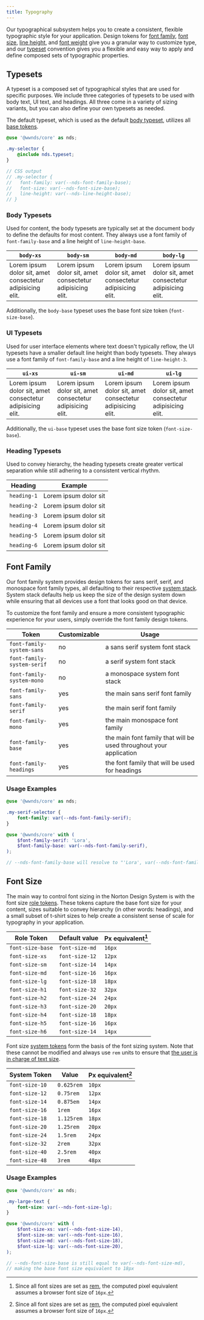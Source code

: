 ```yaml
---
title: Typography
---
```


Our typographical subsystem helps you to create a consistent, flexible typographic style for your application.
Design tokens for [font family](#font-family), [font size](#font-size), [line height](#line-height), and [font weight](#font-weight) give you a granular way to customize type,
and our [typeset](#typesets) convention gives you a flexible and easy way to apply and define composed sets of typographic properties.

## Typesets

A typeset is a composed set of typographical styles that are used for specific purposes.
We include three categories of typesets to be used with body text, UI text, and headings.
All three come in a variety of sizing variants, but you can also define your own typesets as needed.

The default typeset, which is used as the default [body typeset](#body-typesets), utilizes all [base tokens](design-tokens#base-tokens).

```scss title="The default typeset"
@use '@wwnds/core' as nds;

.my-selector {
	@include nds.typeset;
}

// CSS output
// .my-selector {
//   font-family: var(--nds-font-family-base);
//   font-size: var(--nds-font-size-base);
//   line-height: var(--nds-line-height-base);
// }
```

### Body Typesets

Used for content, the body typesets are typically set at the document body to define the defaults for most content.
They always use a font family of `font-family-base` and a line height of `line-height-base`.

| `body-xs`                                                                            | `body-sm`                                                                            | `body-md`                                                                            | `body-lg`                                                                            |
| ------------------------------------------------------------------------------------ | ------------------------------------------------------------------------------------ | ------------------------------------------------------------------------------------ | ------------------------------------------------------------------------------------ |
| <div class="body-xs">Lorem ipsum dolor sit, amet consectetur adipisicing elit.</div> | <div class="body-sm">Lorem ipsum dolor sit, amet consectetur adipisicing elit.</div> | <div class="body-md">Lorem ipsum dolor sit, amet consectetur adipisicing elit.</div> | <div class="body-lg">Lorem ipsum dolor sit, amet consectetur adipisicing elit.</div> |

Additionally, the `body-base` typeset uses the base font size token (`font-size-base`).

### UI Typesets

Used for user interface elements where text doesn't typically reflow, the UI typesets have a smaller default line height than body typesets.
They always use a font family of `font-family-base` and a line height of `line-height-3`.

| `ui-xs`                                                                            | `ui-sm`                                                                            | `ui-md`                                                                            | `ui-lg`                                                                            |
| ---------------------------------------------------------------------------------- | ---------------------------------------------------------------------------------- | ---------------------------------------------------------------------------------- | ---------------------------------------------------------------------------------- |
| <div class="ui-xs">Lorem ipsum dolor sit, amet consectetur adipisicing elit.</div> | <div class="ui-sm">Lorem ipsum dolor sit, amet consectetur adipisicing elit.</div> | <div class="ui-md">Lorem ipsum dolor sit, amet consectetur adipisicing elit.</div> | <div class="ui-lg">Lorem ipsum dolor sit, amet consectetur adipisicing elit.</div> |

Additionally, the `ui-base` typeset uses the base font size token (`font-size-base`).

### Heading Typesets

Used to convey hierarchy, the heading typesets create greater vertical separation while still adhering to a consistent vertical rhythm.

| Heading     | Example                                     |
| ----------- | ------------------------------------------- |
| `heading-1` | <div class="h1">Lorem ipsum dolor sit</div> |
| `heading-2` | <div class="h2">Lorem ipsum dolor sit</div> |
| `heading-3` | <div class="h3">Lorem ipsum dolor sit</div> |
| `heading-4` | <div class="h4">Lorem ipsum dolor sit</div> |
| `heading-5` | <div class="h5">Lorem ipsum dolor sit</div> |
| `heading-6` | <div class="h6">Lorem ipsum dolor sit</div> |

## Font Family

Our font family system provides design tokens for sans serif, serif, and monospace
font family types, all defaulting to their respective [system stack](https://systemfontstack.com/).
System stack defaults help us keep the size of the design system down while ensuring
that all devices use a font that looks good on that device.

To customize the font family and ensure a more consistent typographic experience
for your users, simply override the font family design tokens.

| Token                                                         | Customizable | Usage                                                              |
| ------------------------------------------------------------- | ------------ | ------------------------------------------------------------------ |
| <code class="ff-system-sans">font-family-system-sans</code>   | no           | a sans serif system font stack                                     |
| <code class="ff-system-serif">font-family-system-serif</code> | no           | a serif system font stack                                          |
| <code class="ff-system-mono">font-family-system-mono</code>   | no           | a monospace system font stack                                      |
| <code class="ff-sans">font-family-sans</code>                 | yes          | the main sans serif font family                                    |
| <code class="ff-serif">font-family-serif</code>               | yes          | the main serif font family                                         |
| <code class="ff-mono">font-family-mono</code>                 | yes          | the main monospace font family                                     |
| <code class="ff-base">font-family-base</code>                 | yes          | the main font family that will be used throughout your application |
| <code class="ff-headings">font-family-headings</code>         | yes          | the font family that will be used for headings                     |

### Usage Examples

```scss title="Use a font family token"
@use '@wwnds/core' as nds;

.my-serif-selector {
	font-family: var(--nds-font-family-serif);
}
```

```scss title="Set custom serif font as base"
@use '@wwnds/core' with (
	$font-family-serif: 'Lora',
	$font-family-base: var(--nds-font-family-serif),
);

// --nds-font-family-base will resolve to "'Lora', var(--nds-font-family-system-serif)"
```

## Font Size

The main way to control font sizing in the Norton Design System is with the font
size [role tokens](design-tokens#role-tokens). These tokens capture the base font
size for your content, sizes suitable to convey hierarchy (in other words: headings),
and a small subset of t-shirt sizes to help create a consistent sense of scale
for typography in your application.

| Role Token                                  | Default value  | Px equivalent[^1] |
| ------------------------------------------- | -------------- | ----------------- |
| <code class="fs-base">font-size-base</code> | `font-size-md` | `16px`            |
| <code class="fs-xs">font-size-xs</code>     | `font-size-12` | `12px`            |
| <code class="fs-sm">font-size-sm</code>     | `font-size-14` | `14px`            |
| <code class="fs-md">font-size-md</code>     | `font-size-16` | `16px`            |
| <code class="fs-lg">font-size-lg</code>     | `font-size-18` | `18px`            |
| <code class="fs-h1">font-size-h1</code>     | `font-size-32` | `32px`            |
| <code class="fs-h2">font-size-h2</code>     | `font-size-24` | `24px`            |
| <code class="fs-h3">font-size-h3</code>     | `font-size-20` | `20px`            |
| <code class="fs-h4">font-size-h4</code>     | `font-size-18` | `18px`            |
| <code class="fs-h5">font-size-h5</code>     | `font-size-16` | `16px`            |
| <code class="fs-h6">font-size-h6</code>     | `font-size-14` | `14px`            |

Font size [system tokens](design-tokens#system-tokens) form the basis of the font
sizing system. Note that these cannot be modified and always use `rem` units to
ensure that [the user is in charge of text size](https://css-tricks.com/accessible-font-sizing-explained/).

| System Token                            | Value      | Px equivalent[^1] |
| --------------------------------------- | ---------- | ----------------- |
| <code class="fs-10">font-size-10</code> | `0.625rem` | `10px`            |
| <code class="fs-12">font-size-12</code> | `0.75rem`  | `12px`            |
| <code class="fs-14">font-size-14</code> | `0.875em`  | `14px`            |
| <code class="fs-16">font-size-16</code> | `1rem`     | `16px`            |
| <code class="fs-18">font-size-18</code> | `1.125rem` | `18px`            |
| <code class="fs-20">font-size-20</code> | `1.25rem`  | `20px`            |
| <code class="fs-24">font-size-24</code> | `1.5rem`   | `24px`            |
| <code class="fs-32">font-size-32</code> | `2rem`     | `32px`            |
| <code class="fs-40">font-size-40</code> | `2.5rem`   | `40px`            |
| <code class="fs-48">font-size-48</code> | `3rem`     | `48px`            |

<a name="px-rem" class="anchor enhancedAnchor__-node_modules-@docusaurus-theme-classic-lib-theme-Heading-" />

[^1]:
    Since all font sizes are set as [rem](https://developer.mozilla.org/en-US/docs/Web/CSS/length#rem),
    the computed pixel equivalent assumes a browser font size of `16px`.

### Usage Examples

```scss title="Using a font size token"
@use '@wwnds/core' as nds;

.my-large-text {
	font-size: var(--nds-font-size-lg);
}
```

```scss title="Use larger font sizes across your application"
@use '@wwnds/core' with (
	$font-size-xs: var(--nds-font-size-14),
	$font-size-sm: var(--nds-font-size-16),
	$font-size-md: var(--nds-font-size-18),
	$font-size-lg: var(--nds-font-size-20),
);

// --nds-font-size-base is still equal to var(--nds-font-size-md),
// making the base font size equivalent to 18px
```

